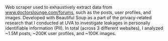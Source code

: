 Web scraper used to exhaustively extract data from www.doctorslounge.com/forums, such as the posts, user profiles, and images. Developed with Beautiful Soup as a part of the privacy-related research that I conducted at UVA to investigate leakages in personally identifiable information (PII). In total (across 3 different websites), I analyzed ~1.5M posts, ~200K user profiles, and ~100K images.
